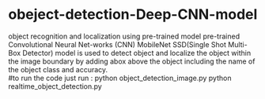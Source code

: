 # obeject-detection-Deep-CNN-model
object recognition and localization using pre-trained model 
pre-trained Convolutional Neural Net-works (CNN) MobileNet SSD(Single Shot Multi-Box Detector) model is used to detect object and localize the object within the image boundary by adding abox above the object including the name of the object class and accuracy.  
#to run the code just run : python object_detection_image.py 
python realtime_object_detection.py
